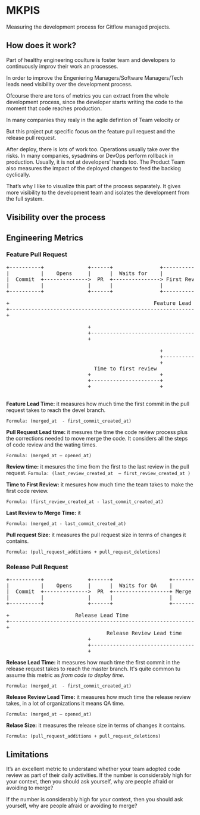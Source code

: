 # MKPIS

Measuring the development process for Gitflow managed projects.


## How does it work?

Part of healthy engineering coulture is foster team and developers to continuously improv their work an processes.

In order to improve the Engeniering Managers/Software Managers/Tech leads need visibility over the development process.


Ofcourse there are tons of metrics you can extract from the whole development process, since the developer starts writing the code to the moment that code reaches production.

In many companies they realy in the agile defintion of Team velocity or 

But this project put specific focus on the feature pull request and the release pull request.



After deploy, there is lots of work too. Operations usually take over the risks. In many companies, sysadmins or DevOps perform rollback in production. Usually, it is not at developers’ hands too. The Product Team also measures the impact of the deployed changes to feed the backlog cyclically.

That’s why I like to visualize this part of the process separately. It gives more visibility to the development team and isolates the development from the full system.


## Visibility over the process



## Engineering Metrics 



### Feature Pull Request

<pre>
+----------+              +------+               +--------------+                 +-------------+               +-------+
|          |    Opens     |      |  Waits for    |              |  Discuss until  |             |   Waits for   |       |
|  Commit  +-------------->  PR  +---------------> First Review +-----------------> Last Review +---------------> Merge |
|          |              |      |               |              |                 |             |               |       |
+----------+              +------+               +--------------+                 +-------------+               +-------+

+                                              Feature Lead Time                                                        + 
+-----------------------------------------------------------------------------------------------------------------------+
+                                                                                                                       +
                                                               Pull Request Lead time
                          +                                                                                             +
                          +---------------------------------------------------------------------------------------------+
                          +                                                                                             +
                                                                 Review time
                                                 +                                              +
                                                 +----------------------------------------------+
                                                 +                                              +
                            Time to first review                                           Last review to merge time
                          +                      +                                  +                                   +
                          +----------------------+                                  +-----------------------------------+
                          +                      +                                  +                                   +

</pre>



**Feature Lead Time:** it measures how much time the first commit in the pull request takes to reach the devel branch.

`Formula: (merged_at  - first_commit_created_at)`

**Pull Request Lead time:** it mesures the time the code review process plus the corrections needed to move merge the code. It considers all the steps of code review and the wating times.

`Formula: (merged_at – opened_at)`

**Review time:** it mesures the time from the first to the last review in the pull request.
`Formula: (last_review_created_at  – first_review_created_at )`

**Time to First Review:** it mesures how much time the team takes to make the first code review. 

`Formula: (first_review_created_at - last_commit_created_at)`

**Last Review to Merge Time:** it 

`Formula: (merged_at - last_commit_created_at)`

**Pull request Size:** it measures the pull request size in terms of changes it contains.


`Formula: (pull_request_additions + pull_request_deletions)`


### Release Pull Request

<pre>
+----------+              +------+                  +-------+
|          |    Opens     |      |  Waits for QA    |       |
|  Commit  +-------------->  PR  +------------------+ Merge |
|          |              |      |                  |       |
+----------+              +------+                  +-------+

+                     Release Lead Time                     +
+-----------------------------------------------------------+
+                                                           +
                                Release Review Lead time
                          +                                 +
                          +---------------------------------+
                          +                                 +
</pre>

**Release Lead Time:** it measures how much time the first commit in the release request takes to reach the master branch. It's quite common tu assume this metric as *from code to deploy time*.

`Formula: (merged_at  - first_commit_created_at)`

**Release Review Lead Time:** it measures how much time the release review takes, in a lot of organizations it means QA time.

`Formula: (merged_at – opened_at)`

**Relase Size:** it measures the release size in terms of changes it contains.


`Formula: (pull_request_additions + pull_request_deletions)`


## Limitations

It’s an excellent metric to understand whether your team adopted code review as part of their daily activities.
 If the number is considerably high for your context, then you should ask yourself, why are people afraid or avoiding to merge?
 
  If the number is considerably high for your context, then you should ask yourself, why are people afraid or avoiding to merge?
